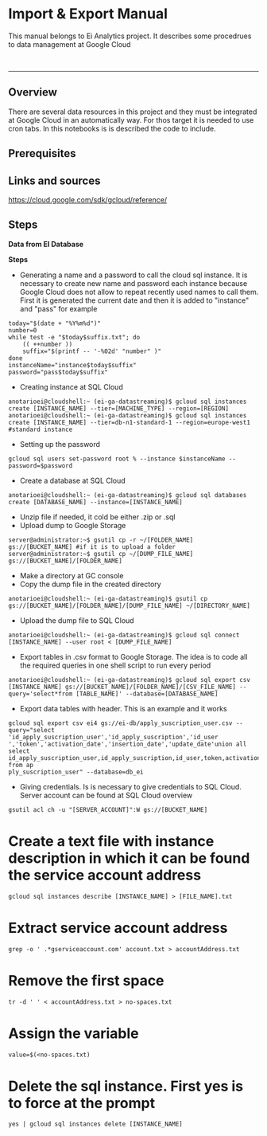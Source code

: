 # Import & Export Manual

This manual belongs to Ei Analytics project. It describes some procedrues to data management at Google Cloud

<br>
<hr>


## Overview
There are several data resources in this project and they must be integrated at Google Cloud in an automatically way. For thos target it is needed to use cron tabs. In this notebooks is is described the code to include.

## Prerequisites

## Links and sources
https://cloud.google.com/sdk/gcloud/reference/

## Steps

__Data from EI Database__

__Steps__

- Generating a name and a password to call the cloud sql instance. It is necessary to create new name and password each instance because Google Cloud does not allow to repeat recently used names to call them. First it is generated the current date and then it is added to "instance" and "pass" for example

```
today="$(date + "%Y%m%d")"
number=0
while test -e "$today$suffix.txt"; do
	(( ++number ))
	suffix="$(printf -- '-%02d' "number" )"
done
instanceName="instance$today$suffix"
password="pass$today$suffix"

```

- Creating instance at SQL Cloud
```console
anotarioei@cloudshell:~ (ei-ga-datastreaming)$ gcloud sql instances create [INSTANCE_NAME] --tier=[MACHINE_TYPE] --region=[REGION]
anotarioei@cloudshell:~ (ei-ga-datastreaming)$ gcloud sql instances create [INSTANCE_NAME] --tier=db-n1-standard-1 --region=europe-west1 #standard instance
```
- Setting up the password

```
gcloud sql users set-password root % --instance $instanceName --password=$password

```

- Create a database at SQL Cloud
```
anotarioei@cloudshell:~ (ei-ga-datastreaming)$ gcloud sql databases create [DATABASE_NAME] --instance=[INSTANCE_NAME]
```
- Unzip file if needed, it cold be either .zip or .sql  
- Upload dump to Google Storage
```console
server@administrator:~$ gsutil cp -r ~/[FOLDER_NAME] gs://[BUCKET_NAME] #if it is to upload a folder
server@administrator:~$ gsutil cp ~/[DUMP_FILE_NAME] gs://[BUCKET_NAME]/[FOLDER_NAME] 
```
- Make a directory at GC console
- Copy the dump file in the created directory
```console
anotarioei@cloudshell:~ (ei-ga-datastreaming)$ gsutil cp gs://[BUCKET_NAME]/[FOLDER_NAME]/[DUMP_FILE_NAME] ~/[DIRECTORY_NAME]
```
- Upload the dump file to SQL Cloud
```console
anotarioei@cloudshell:~ (ei-ga-datastreaming)$ gcloud sql connect [INSTANCE_NAME] --user root < [DUMP_FILE_NAME]
```
- Export tables in .csv format to Google Storage. The idea is to code all the required queries in one shell script to run every period
```
anotarioei@cloudshell:~ (ei-ga-datastreaming)$ gcloud sql export csv [INSTANCE_NAME] gs://[BUCKET_NAME]/[FOLDER_NAME]/[CSV_FILE_NAME] --query='select*from [TABLE_NAME]' --database=[DATABASE_NAME] 
```


- Export data tables with header. This is an example and it works

```
gcloud sql export csv ei4 gs://ei-db/apply_suscription_user.csv --query="select 'id_apply_suscription_user','id_apply_suscription','id_user
','token','activation_date','insertion_date','update_date'union all select id_apply_suscription_user,id_apply_suscription,id_user,token,activation_date,insertion_date,update_date from ap
ply_suscription_user" --database=db_ei
```
- Giving credentials. Is is necessary to give credentials to SQL Cloud. Server account can be found at SQL Cloud overview

```
gsutil acl ch -u "[SERVER_ACCOUNT]":W gs://[BUCKET_NAME]
```

# Create a text file with instance description in which it can be found the service account address

```
gcloud sql instances describe [INSTANCE_NAME] > [FILE_NAME].txt

```

# Extract service account address

```
grep -o ' .*gserviceaccount.com' account.txt > accountAddress.txt

```

# Remove the first space

```
tr -d ' ' < accountAddress.txt > no-spaces.txt

```

# Assign the variable

```
value=$(<no-spaces.txt)
``` 

# Delete the sql instance. First yes is to force at the prompt 

```
yes | gcloud sql instances delete [INSTANCE_NAME]
```
	
